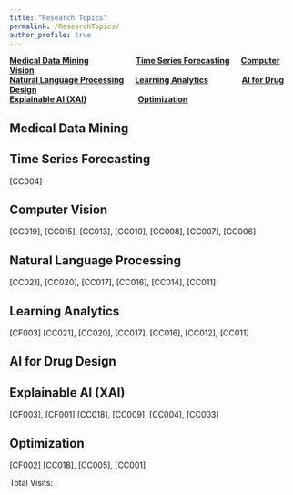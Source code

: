 ```yaml
---
title: "Research Topics"
permalink: /ResearchTopics/
author_profile: true
---
```


**[Medical Data Mining](#fau)** &nbsp; &nbsp; &nbsp; &nbsp; &nbsp; &nbsp; &nbsp; &nbsp; &nbsp; &nbsp; **[Time Series Forecasting](#rau)** &nbsp; &nbsp; **[Computer Vision](#cau)**  
**[Natural Language Processing](#cau)** &nbsp; &nbsp; **[Learning Analytics](#cau)** &nbsp; &nbsp; &nbsp; &nbsp; &nbsp; &nbsp; &nbsp; **[AI for Drug Design](#cau)**  
**[Explainable AI (XAI)](#cau)** &nbsp; &nbsp; &nbsp; &nbsp; &nbsp; &nbsp; &nbsp; &nbsp; &nbsp; &nbsp; &nbsp; **[Optimization](#cau)**  


<h2 id="fau">
Medical Data Mining
</h2>


<h2 id="rau">
Time Series Forecasting
</h2>
[CC004]  


<h2 id="cau">
Computer Vision
</h2>
[CC019], [CC015], [CC013], [CC010], [CC008], [CC007], [CC006]  


<h2 id="cau">
Natural Language Processing
</h2>
[CC021], [CC020], [CC017], [CC016], [CC014], [CC011]  

<h2 id="fau">
Learning Analytics
</h2>
[CF003]   
[CC021], [CC020], [CC017], [CC016], [CC012], [CC011]  


<h2 id="rau">
AI for Drug Design
</h2>


<h2 id="cau">
Explainable AI (XAI)
</h2>
[CF003], [CF001]   
[CC018], [CC009], [CC004], [CC003]  


<h2 id="fau">
Optimization
</h2>
[CF002]   
[CC018], [CC005], [CC001]  




<script async src="https://npm.elemecdn.com/penndu@1.0.0/bsz.js"></script>
<span id="busuanzi_container_site_pv">Total Visits: <span id="busuanzi_value_site_pv"></span>.</span>
